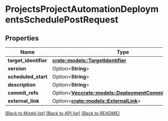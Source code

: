 # ProjectsProjectAutomationDeploymentsSchedulePostRequest

## Properties

Name | Type | Description | Notes
------------ | ------------- | ------------- | -------------
**target_identifier** | [**crate::models::TargetIdentifier**](TargetIdentifier.md) |  | 
**version** | Option<**String**> |  | [optional]
**scheduled_start** | Option<**String**> |  | [optional]
**description** | Option<**String**> |  | [optional]
**commit_refs** | Option<[**Vec<crate::models::DeploymentCommitReference>**](DeploymentCommitReference.md)> |  | [optional]
**external_link** | Option<[**crate::models::ExternalLink**](ExternalLink.md)> |  | [optional]

[[Back to Model list]](../README.md#documentation-for-models) [[Back to API list]](../README.md#documentation-for-api-endpoints) [[Back to README]](../README.md)


